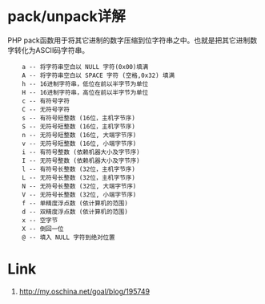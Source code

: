 pack/unpack详解
=====
PHP pack函数用于将其它进制的数字压缩到位字符串之中。也就是把其它进制数字转化为ASCII码字符串。

        a -- 将字符串空白以 NULL 字符(0x00)填满
        A -- 将字符串空白以 SPACE 字符 (空格,0x32) 填满
        h -- 16进制字符串，低位在前以半字节为单位
        H -- 16进制字符串，高位在前以半字节为单位
        c -- 有符号字符
        C -- 无符号字符
        s -- 有符号短整数 (16位，主机字节序)
        S -- 无符号短整数 (16位，主机字节序)
        n -- 无符号短整数 (16位, 大端字节序)
        v -- 无符号短整数 (16位, 小端字节序)
        i -- 有符号整数 (依赖机器大小及字节序)
        I -- 无符号整数 (依赖机器大小及字节序)
        l -- 有符号长整数 (32位，主机字节序)
        L -- 无符号长整数 (32位，主机字节序)
        N -- 无符号长整数 (32位, 大端字节序)
        V -- 无符号长整数 (32位, 小端字节序)
        f -- 单精度浮点数 (依计算机的范围)
        d -- 双精度浮点数 (依计算机的范围)
        x -- 空字节
        X -- 倒回一位
        @ -- 填入 NULL 字符到绝对位置

Link
=====
1. http://my.oschina.net/goal/blog/195749
